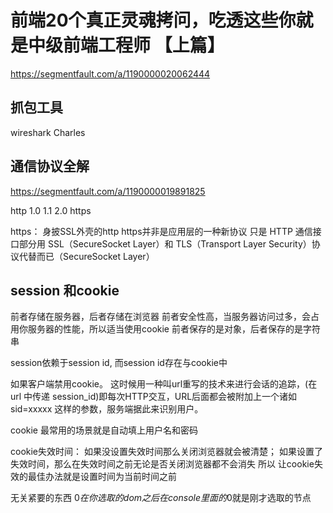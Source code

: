 # 前端20个真正灵魂拷问，吃透这些你就是中级前端工程师 【上篇】

<https://segmentfault.com/a/1190000020062444>

## 抓包工具

wireshark Charles

## 通信协议全解

<https://segmentfault.com/a/1190000019891825>

http 1.0 1.1 2.0 https

https： 身披SSL外壳的http
https并非是应用层的一种新协议 只是 HTTP 通信接口部分用 SSL（SecureSocket Layer）和 TLS（Transport Layer Security）协议代替而已（SecureSocket Layer）

## session 和cookie

前者存储在服务器，后者存储在浏览器
前者安全性高，当服务器访问过多，会占用你服务器的性能，所以适当使用cookie
前者保存的是对象，后者保存的是字符串

session依赖于session id, 而session id存在与cookie中

如果客户端禁用cookie。 这时候用一种叫url重写的技术来进行会话的追踪，(在 url 中传递 session_id)即每次HTTP交互，URL后面都会被附加上一个诸如 sid=xxxxx 这样的参数，服务端据此来识别用户。

cookie 最常用的场景就是自动填上用户名和密码

cookie失效时间： 如果没设置失效时间那么关闭浏览器就会被清楚； 如果设置了失效时间，那么在失效时间之前无论是否关闭浏览器都不会消失
所以 让cookie失效的最佳办法就是设置时间为当前时间之前

无关紧要的东西 $0 在你选取的dom之后在console里面的$0就是刚才选取的节点